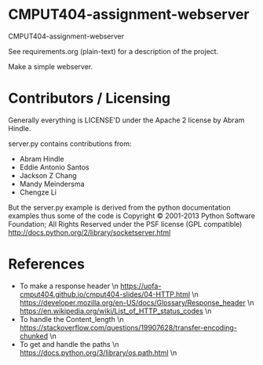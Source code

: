CMPUT404-assignment-webserver
=============================

CMPUT404-assignment-webserver

See requirements.org (plain-text) for a description of the project.

Make a simple webserver.

Contributors / Licensing
========================

Generally everything is LICENSE'D under the Apache 2 license by Abram Hindle.

server.py contains contributions from:

* Abram Hindle
* Eddie Antonio Santos
* Jackson Z Chang
* Mandy Meindersma
* Chengze Li

But the server.py example is derived from the python documentation
examples thus some of the code is Copyright © 2001-2013 Python
Software Foundation; All Rights Reserved under the PSF license (GPL
compatible) http://docs.python.org/2/library/socketserver.html

References
==========
* To make a response header \n
https://uofa-cmput404.github.io/cmput404-slides/04-HTTP.html \n
https://developer.mozilla.org/en-US/docs/Glossary/Response_header \n
https://en.wikipedia.org/wiki/List_of_HTTP_status_codes \n
* To handle the Content_length \n
https://stackoverflow.com/questions/19907628/transfer-encoding-chunked \n
* To get and handle the paths \n
https://docs.python.org/3/library/os.path.html \n
